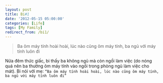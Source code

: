 ```yaml
---
layout: post
title: Bi#1
date: '2012-05-15 05:00:00'
categories: [Life]
tags: [My Family]
redirect_from: /bi1/
---
```


> Ba ôm máy tính hoài hoài, lúc nào cũng ôm máy tính, ba ngủ với máy tính luôn đi

Nửa đêm thức giấc, bi thấy ba không ngủ mà còn ngồi làm việc (do nóng quá nên ba thường ôm máy tính vào ngồi trong phòng ngủ làm việc cho mát). Bi nói với mẹ: `“Ba ôm máy tính hoài hoài, lúc nào cũng ôm máy tính, ba ngủ với máy tính luôn đi”`